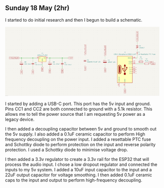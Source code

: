 ## Sunday 18 May (2hr)

I started to do initial research and then I begun to build a schematic. 

![image.png](/PCB/Images/image.png)

I started by adding a USB-C port. This port has the 5v input and ground. Pins CC1 and CC2 are both connected to ground with a 5.1k resistor. This allows me to tell the power source that I am requesting 5v power as a legacy device. 

I then added a decoupling capacitor between 5v and ground to smooth out the 5v supply. I also added a 0.1uF ceramic capacitor to perform High frequency decoupling on the power input. I added a resettable PTC fuse and Schottky diode to perform protection on the input and reverse polarity protection. I used a Schottky diode to minimise voltage drop.

I then added a 3.3v regulator to create a 3.3v rail for the ESP32 that will process the audio input. I chose a low dropout regulator and connected the inputs to my 5v system. I added a 10uF input capacitor to the input and a 22uF output capacitor for voltage smoothing. I then added 0.1uF ceramic caps to the input and output to perform high-frequency decoupling.

